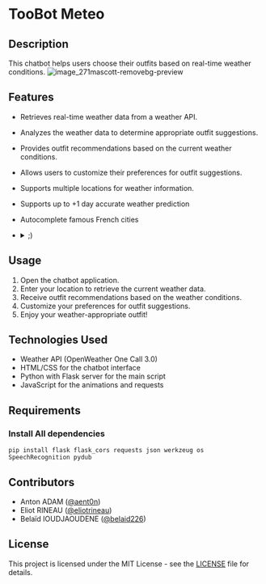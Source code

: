 # TooBot Meteo
## Description
This chatbot helps users choose their outfits based on real-time weather conditions.
![image_271mascott-removebg-preview](https://github.com/eliotrineau/ChatBotMeteo/assets/116871473/ddf06adf-b76d-4633-a922-1b5b0bfc8175)


## Features
- Retrieves real-time weather data from a weather API.
- Analyzes the weather data to determine appropriate outfit suggestions.
- Provides outfit recommendations based on the current weather conditions.
- Allows users to customize their preferences for outfit suggestions.
- Supports multiple locations for weather information.
- Supports up to +1 day accurate weather prediction
- Autocomplete famous French cities
- <details>
    <summary>;)</summary>
  
    25/20 s'il-vous-plaît monsieur 🤝
  </details>

## Usage
1. Open the chatbot application.
2. Enter your location to retrieve the current weather data.
3. Receive outfit recommendations based on the weather conditions.
4. Customize your preferences for outfit suggestions.
5. Enjoy your weather-appropriate outfit!

## Technologies Used
- Weather API (OpenWeather One Call 3.0)
- HTML/CSS for the chatbot interface
- Python with Flask server for the main script
- JavaScript for the animations and requests

## Requirements

### Install All dependencies
```
pip install flask flask_cors requests json werkzeug os SpeechRecognition pydub
```


## Contributors
- Anton ADAM ([@aent0n](https://github.com/aent0n))
- Eliot RINEAU ([@eliotrineau](https://github.com/eliotrineau))
- Belaïd IOUDJAOUDENE ([@belaid226](https://github.com/belaid226))

## License
This project is licensed under the MIT License - see the [LICENSE](LICENSE) file for details.
